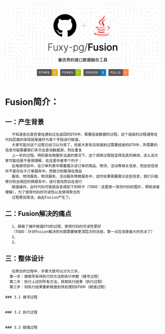 ![Alt text](https://github.com/Fuxy-pg/Fusion/blob/master/src/main/resources/screenshots/Fusion.png)
# Fusion简介：
   ## 一：产生背景
       不知道各位是否曾经遇到过在返回的DTO中，需要组装数据的过程。这个组装的过程通常在代码层面的体现就是循环为某个字段进行赋值，
       大家可能对这个过程已经习以为常了，但是大家有没有碰到过需要组装的DTO中，所需要的信息可能需要我们多次去查询数据源，然后重复
       上一步的过程。特别是在微服务当道的情况下，这个调用过程就显得及其的麻烦。这么说大家可能还是不是很理解，在这里作者举个列子：
       在电商项目中，在订单列表中需要展示该订单的商品、物流、活动等相关信息，而这些信息并不是存在于订单服务中，而是分别散落在商品
       服务、物流服务、物流服务、活动服务等微服务中，这时如果需要展示这些信息，我们只能够分别去相应的微服务中，进行查找而后在进行
       赋值操作，此时代码可能就会变成如下的样子（TODO：这里放一张伪代码的图片，帮助读者理解），为了使得代码的可读性以及使得聚合的
       过程更加简洁，由此Fusion产生了。
       
  ## 二：Fusion解决的痛点
       1、屏蔽了循环赋值DTO的过程，使得代码的可读性更好
       （TODO：针对Fusion解决的问题需要做更深层次的总结，第一点应该是最大的优点了）
       2、
       3、
       
  ## 三：整体设计
       在聚合的过程中，步骤大致可以分为三步。
      第一步：搜索所有待执行的方法和执行参数（搜寻过程）
      第二步：执行上述的所有方法，获取执行结果（执行过程）
      第三步：将执行结果重新赋值到待处理的DTO中（赋值过程）
      
    ### 3.1 搜寻过程
     
     
    ### 3.2 执行过程
     
     
    ### 3.3 赋值过程       
        
       
       
  

